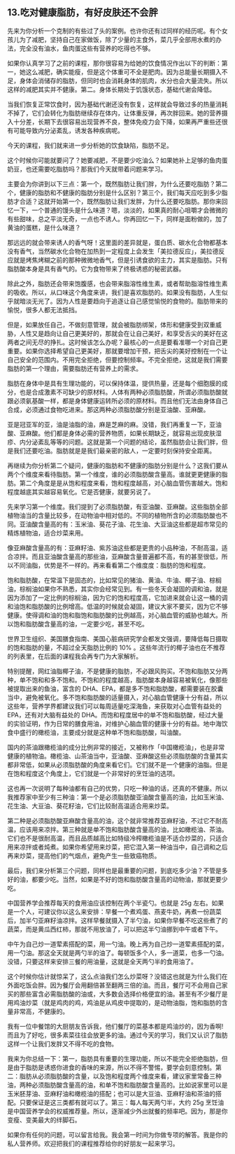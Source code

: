 ## 13.吃对健康脂肪，有好皮肤还不会胖
先来为你分析一个克制的有些过了头的案例。也许你还有过同样的经历呢。有个女孩儿为了减肥，坚持自己在家做饭，除了少量的主食外，菜几乎全部用水煮的办法，完全没有油水，鱼肉蛋这些有营养的吃得也不够。


如果你认真学习了之前的课程，那你很容易为给她的饮食情况作出以下的判断：第一，她这么减肥，确实能瘦，但是这个体重可不全是肥肉。因为总能量长期摄入不足，身体会消储存的脂肪，但同时也会消耗身体的肌肉，水分也会大量流失。所以这样的减肥其实并不健康。第二。身体长期处于饥饿状态，基础代谢会降低。


当我们恢复正常饮食时，因为基础代谢还没有恢复，这样就会导致过多的热量消耗不掉了，它们会转化为脂肪继续存在体内，让体重反弹，再次胖回来。她的营养摄入十分差，长期下去很容易出现营养不良，整体免疫力会下降，如果再严重些还很有可能导致内分泌紊乱，诱发各种疾病呢。


今天的课程，我们就来进一步分析她的饮食缺陷，脂肪不足。


这个时候你可能就要问了？她要减肥，不是要少吃油么？如果她补上足够的鱼肉蛋奶豆，也还需要吃脂肪吗？那我们今天就带着问题来学习。


主要会为你讲到以下三点：第一个，既然脂肪让我们胖，为什么还要吃脂肪？第二个，健康的脂肪和不健康的脂肪分别是什么区别？第三个，我们每天应吃到多少脂肪才合适？这就开始第一个，既然脂肪让我们发胖，为什么还要吃脂肪。那你来回忆一下，一个普通的馒头是什么味道？嗯，淡淡的，如果真的耐心咀嚼才会微微的有些甜味，总之平淡无奇，一点也不诱人。你再回忆一下，同样是面粉做的，加了黄油的蛋糕，是什么味道？


那远远的就会带来诱人的香气呀！这里面的差异就是，蛋白质、碳水化合物都基本没有香气，当然碳水化合物在加热到一定程度上会发生「美拉德反应」，美拉德反应就是烤焦烤糊之前的那种微微地香气，但是引诱食欲的主力，其实是脂肪。只有脂肪酸本身是具有香气的。它为食物带来了终极诱惑的秘密武器。


除此之外，脂肪还会带来饱腹感，也会带来脂溶性维生素，或者帮助脂溶性维生素的吸收。所以，从口味这个角度来讲，我们是喜欢脂肪的。如果没有脂肪，人生似乎就暗淡无光了。因为人性是要趋向于追逐让自己感觉愉悦的食物的。脂肪带来的愉悦，很多人都无法抵挡。


但是，如果放任自己，不做刻意管理，就会被脂肪绑架，体形和健康受到双重威胁，人性又是趋向让自己更美好的，那就会在让自己美好，和享受舌尖的美好在这两者之间无尽的挣扎。这时候该怎么办呢？最核心的一点是要看准哪一个对自己更重要。如果你选择希望自己更美好，那就要增加干预，把舌尖的美好控制在一个让自己安全的范围内。不用完全拒绝，但要控制频率。不完全拒绝，这就是我们需要脂肪的第一个理由，需要脂肪还有营养上的需求。


脂肪在身体中是具有生理功能的，可以保持体温，提供热量，还是每个细胞膜的成分，也是合成激素不可缺少的原材料。人体有两种必须脂肪酸，所谓必须脂肪酸就跟必须氨基酸一样，都是身体健康运转所必须的原材料。而且他们无法由身体自己合成，必须通过食物吃进来。那这两种必须脂肪酸分别是亚油酸、亚麻酸。


亚是冠亚军的亚，油是油脂的油，麻是芝麻的麻。没错，我们再重复一下，亚油酸、亚麻酸。他们都是身体必需的营养物质，如果长期缺乏，就容易出现皮肤湿疹、内分泌紊乱等等的问题。这就是第一个问题的结论，虽然脂肪会让我们胖，但是我们还要吃油。脂肪就是是我们最亲密的敌人，一定要时刻保持安全距离。


再继续为你分析第二个疑问，健康的脂肪和不健康的脂肪分别是什么？这我们要从两个个维度来看待脂肪。第一个维度，谁的必须脂肪酸含量高。谁就更更健康的脂肪。第二个角度是是从饱和程度来看，饱和程度越高，对心脑血管伤害越大。饱和程度越底其实越容易氧化。它是否健康，就要另说了。


先来学习第一个维度。我们提到了必须脂肪酸，有亚油酸、亚麻酸。这些脂肪全部植物油当的含量比较多，在动物油中相对低的。不同的植物所含的必须脂肪酸也不同。亚油酸含量高的有：玉米油、葵花子油、花生油、大豆油这些都是超市常见的精炼植物油，适合炒菜来用。


像亚麻酸含量高的有：亚麻籽油、紫苏油这些都是更贵的小品种油，不耐高温，适合凉拌。而且亚油酸含量高的那些油，亚麻酸含量普遍都不高，有的甚至很低，所以不同油脂，优势是不一样的。再来看看第二个维度度：脂肪的饱和程度。


饱和脂肪酸，在常温下是固态的，比如常见的猪油、黄油、牛油、椰子油、棕榈油，棕榈油如果你不熟悉，其实你会经常见到。有一些冬天会凝固的调和油，就是因为添加了一定比例的棕榈油，因为它的饱和程度高，它加进来就会让这一桶的调和油饱和脂肪酸的比例增高。低温的时候就会凝固，建议大家不要买，因为它不够健康。使得调和油的饱和脂饱和脂肪酸的比例越高，对心脑血管的威胁也越大。所以饱和脂肪酸含量高的油，一定要少吃，甚至不吃。


世界卫生组织、美国膳食指南、美国心脏病研究学会都发文强调，要降低每日摄取的饱和脂肪的量，不超过全天脂肪比例的 10% 。这些年流行的椰子油也在不推荐的列表里，在后面的课程我会再专门为大家解析。


特别提醒，网红油脂椰子油，不是健康的脂肪，不必跟风购买。不饱和脂肪又分两种，单不饱和和多不饱和。不饱和的程度越高，脂肪酸本身越容易被氧化，像那些被提取出来的鱼油，富含的 DHA、EPA，都是多不饱和脂肪酸，都需要装在胶囊当中，避免被氧化。多不饱和脂肪酸的适量摄入，对心脑血管健康十分有益，所以这些年，营养学界都建议我们可以每周适量吃深海鱼，来获取对心血管有益处的 EPA，还有对大脑有益处的 DHA。而饱和程度居中的单不饱和脂肪酸，经过大量的实验证明，作为日常的膳食用油，对维护心脑血管的健康十分的有益。地中海饮食中盛行的橄榄油，主要成分就是这种单不饱和脂肪酸，叫油酸。


国内的茶油跟橄榄油的成分比例非常的接近，又被称作「中国橄榄油」，也是非常健康的植物油。橄榄油、山茶油当中，亚油酸、亚麻酸这些必须脂肪酸的含量其实都非常低，如果从必须脂肪酸的角度来看它们。它们就不是一个健康的油脂。但是在饱和程度这个角度上，它们就是一个非常好的烹饪油的选项。


这也再一次说明了每种油都有自己的优势，只吃一种油的话，还真的不健康。所以我推荐家中至少有三种油：第一个是必须脂肪酸亚油酸含量高的油，比如玉米油、花生油、大豆油、葵花籽油，它们比较耐高温适合用来炒菜。


第二种是必须脂肪酸亚麻酸含量高的油，这个就非常推荐亚麻籽油，不过它不耐高温，应该用来凉拌。第三种就是单不饱和脂肪酸含量高的油，比如橄榄油、茶油。它们也不是很耐高温，而且品质越高比如特级冷榨橄榄油是不适合炒菜的，只适合用来凉拌或者炖煮。如果你希望用来炒菜，把它混入第一种油当中，自己调和之后再来炒菜，提高他们的气烟点，避免产生一些致癌物质。


最后，我们来分析第三个问题，同样也是最重要的问题，到底吃多少油？不管是多好的油，都要少吃。当然，如果是不好的饱和脂肪酸含量高的动物油，那就更要少吃。


中国营养学会推荐每天的食用油应该控制在两个半瓷勺。也就是 25g 左右。如果是一个人，可建议你以这么来安排：早餐一个煮鸡蛋、燕麦牛奶，再煮一份蔬菜后，加半勺亚麻籽油凉拌。这样早餐就摄入了半勺油，如果你早餐不吃这些煮了的蔬菜，而是黄瓜西红柿，那就不用放油了，可以把这半勺油挪到中午或者下午。


中午为自己炒一道荤素搭配的菜，用一勺油。晚上再为自己炒一道荤素搭配的菜，用一勺油。那这全天就是两勺半的油了。每顿饭多个人，多一道菜，也多一勺油。没错，只要这样来安排三餐的用油量，这就是全天两勺半的食用油了。


这个时候你估计就惊呆了，这么点油我们怎么炒菜呀？没错这也就是为什么我们在外面吃饭会胖。因为餐厅会用翻倍甚至翻两三倍的油。而且，餐厅可不会用自己家买的那些富含必需脂肪酸的油或，大多数会选择价格便宜的油。甚至有不少餐厅是用鸡油炒菜（就是鸡肉的鸡，鸡油是从鸡皮中提取的，是动物油脂，饱和脂肪的含量非常高，不健康的。


我有一位中餐馆的大厨朋友告诉我，他们餐厅的菜基本都是鸡油炒的，因为香啊!而且为了好吃，很多素菜往往会放更多的油。通过今天的学习，我们又认识了脂肪这样一个让我们发胖又不得不吃的食物。


我来为你总结一下：第一，脂肪具有重要的生理功能，所以不能完全拒绝脂肪，但是由于脂肪是诱惑你进食的香味的来源，所以不得不警惕，要学会刻意控制。第二：脂肪从必须脂肪酸的含量，以及饱和程度两个维度来看，建议家里常备三种油，两种必须脂肪酸含量高的油，和单不饱和脂肪酸含量高的。比如说家里可以是玉米胚芽油、亚麻籽油和橄榄油的搭配；也可以是大豆油、亚麻籽油和茶油的搭配。只要保证是这三类都有就可以了。第三：每人每天两勺半，大约 25g 烹饪油是中国营养学会的权威推荐量。所以，逐渐减少外出就餐的频率吧。因为，那是你变瘦、变美最大的绊脚石。


如果你有任何的问题，可以留言给我。我会第一时间为你做专项的解答。我是你的私人营养师。欢迎把我们的课程推荐给你的好朋友一起来学习。

